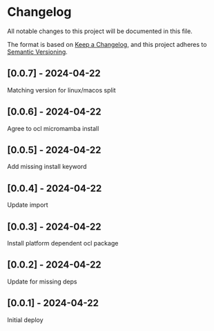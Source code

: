 # Changelog
All notable changes to this project will be documented in this file.

The format is based on [Keep a Changelog](https://keepachangelog.com/en/1.0.0/),
and this project adheres to [Semantic Versioning](https://semver.org/spec/v2.0.0.html).

## [0.0.7] - 2024-04-22
Matching version for linux/macos split

## [0.0.6] - 2024-04-22
Agree to ocl micromamba install

## [0.0.5] - 2024-04-22
Add missing install keyword

## [0.0.4] - 2024-04-22
Update import

## [0.0.3] - 2024-04-22
Install platform dependent ocl package

## [0.0.2] - 2024-04-22
Update for missing deps

## [0.0.1] - 2024-04-22
Initial deploy
